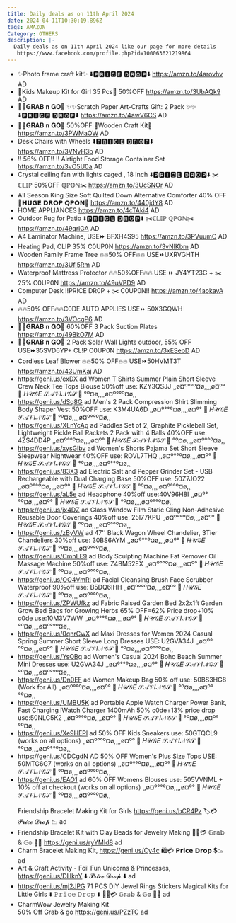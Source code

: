```yaml
---
title: Daily deals as on 11th April 2024
date: 2024-04-11T10:30:19.896Z
tags: AMAZON
Category: OTHERS
description: |-
  Daily deals as on 11th April 2024 like our page for more details
   https://www.facebook.com/profile.php?id=100063621219864
---
```

* ✨Photo frame craft kit✨
  ⬇️🅿🆁🅸🅲🅴 🅳🆁🅾🅿⬇️
  https://amzn.to/4arovhv
  AD
* 💟Kids Makeup Kit for Girl 35 Pcs💟
  50%OFF
  https://amzn.to/3UbAQk9
  AD
* 🏃‍♀️𝐆𝐑𝐀𝐁 𝐧 𝐆𝐎🏃
  ✨✨Scratch Paper Art-Crafts Gift: 2 Pack ✨✨
  ⬇️🅿🆁🅸🅲🅴 🅳🆁🅾🅿⬇️
  https://amzn.to/4awV6CS
  AD
* 🏃‍♀️𝐆𝐑𝐀𝐁 𝐧 𝐆𝐎🏃
  50%OFF
  💞Wooden Craft Kit💞
  https://amzn.to/3PWMaOW
  AD
* Desk Chairs with Wheels
  ⬇️🅿🆁🅸🅲🅴 🅳🆁🅾🅿⬇️
  https://amzn.to/3VNvH3b
  AD 
* ‼️ 56% OFF!! ‼️
  Airtight Food Storage Container Set 
  https://amzn.to/3vO5U0a
  AD
* Crystal ceiling fan with lights caged , 18 Inch
  ⬇️🅿🆁🅸🅲🅴 🅳🆁🅾🅿⬇️
  ✂️ℂ𝕃𝕀ℙ 50%OFF ℚℙ𝕆ℕ✂️
  https://amzn.to/3UcSNOr
  AD
* All Season King Size Soft Quilted Down Alternative Comforter 
  40% OFF 
  💸𝗛𝗨𝗚𝗘 𝗗𝗥𝗢𝗣 𝗤𝗣𝗢𝗡💸
  https://amzn.to/440jdY8
  AD
* HOME APPLIANCES 
  https://amzn.to/4cTAki4
  AD
* Outdoor Rug for Patio 
  ⬇️🅿🆁🅸🅲🅴 🅳🆁🅾🅿⬇️
  ✂️ℂ𝕃𝕀ℙ ℚℙ𝕆ℕ✂️
  https://amzn.to/49qriGA
  AD
* A4 Laminator Machine,
  USE⏩ BFXH4S95
  https://amzn.to/3PVuumC
  AD
* Heating Pad,
  CLIP 35% C0UP0N
  https://amzn.to/3vNlKbm
  AD
* Wooden Family Frame Tree
  🔥🔥50% OFF🔥🔥
  USE⏩UXRVGHTH
  https://amzn.to/3Ufj5Rm
  AD
* Waterproof Mattress Protector 
  🔥🔥50%OFF🔥🔥
  USE ⏩ JY4YT23G  + ✂️25% C0UP0N
   https://amzn.to/49uVPD9
  AD
* Computer Desk
  ‼️PR!CE DR0P + ✂️ C0UP0N‼️
  https://amzn.to/4aokavA
  AD
* 🔥🔥50% OFF🔥🔥C0DE AUTO APPLIES
  USE⏩ 50X3GQWH
  https://amzn.to/3VOcqP6
  AD
* 🏃‍♀️𝐆𝐑𝐀𝐁 𝐧 𝐆𝐎🏃
  60%OFF
  3 Pack Suction Plates
  https://amzn.to/49BkO7M
  AD
*  🏃‍♀️𝐆𝐑𝐀𝐁 𝐧 𝐆𝐎🏃
  2 Pack Solar Wall Lights outdoor,
  55% OFF
  USE⏩35SVD6YP+ CL!P C0UP0N
  https://amzn.to/3xESeoD
  AD
* Cordless Leaf Blower 
  🔥🔥50% OFF🔥🔥
   USE⏩50HVMT3T
  https://amzn.to/43UmKaj
  AD
*  https://geni.us/exDX         ad
  Women T Shirts Summer Plain Short Sleeve Crew Neck Tee Tops Blouse
  50%off
  use: KZY3QSJJ
  ¸,ø¤º°°º¤ø,¸¸,ø¤º°   🎀  𝐻𝒰𝒢𝐸 𝒮𝒜𝒱𝐼𝒩𝒢𝒮  🎀   °º¤ø,¸¸,ø¤º°°º¤ø,¸
* https://geni.us/dSq8G   ad
  Men's 2 Pack Compression Shirt Slimming Body Shaper Vest
  50%OFF
  use: K3M4UA6D
  ¸,ø¤º°°º¤ø,¸¸,ø¤º°   🎀  𝐻𝒰𝒢𝐸 𝒮𝒜𝒱𝐼𝒩𝒢𝒮  🎀   °º¤ø,¸¸,ø¤º°°º¤ø,¸
* https://geni.us/XLnYcAp   ad
  Paddles Set of 2, Graphite Pickleball Set, Lightweight Pickle Ball Rackets 2 Pack with 4 Balls
  40%OFF
  use: 4ZS4DD4P
  ¸,ø¤º°°º¤ø,¸¸,ø¤º°   🎀  𝐻𝒰𝒢𝐸 𝒮𝒜𝒱𝐼𝒩𝒢𝒮  🎀   °º¤ø,¸¸,ø¤º°°º¤ø,¸
* https://geni.us/xysGlbv   ad
  Women's Shorts Pajama Set Short Sleeve Sleepwear Nightwear
  40%OFF
  use: ROVL7THQ
  ¸,ø¤º°°º¤ø,¸¸,ø¤º°   🎀  𝐻𝒰𝒢𝐸 𝒮𝒜𝒱𝐼𝒩𝒢𝒮  🎀   °º¤ø,¸¸,ø¤º°°º¤ø,¸
* https://geni.us/83X3      ad
  Electric Salt and Pepper Grinder Set - USB Rechargeable with Dual Charging Base
  50%OFF
  use: 50Z7JO22\
  ¸,ø¤º°°º¤ø,¸¸,ø¤º°   🎀  𝐻𝒰𝒢𝐸 𝒮𝒜𝒱𝐼𝒩𝒢𝒮  🎀   °º¤ø,¸¸,ø¤º°°º¤ø,¸
* https://geni.us/aL5e   ad
  Headphone
  40%off
  use:40V96H8I
  ¸,ø¤º°°º¤ø,¸¸,ø¤º°   🎀  𝐻𝒰𝒢𝐸 𝒮𝒜𝒱𝐼𝒩𝒢𝒮  🎀   °º¤ø,¸¸,ø¤º°°º¤ø,¸
* https://geni.us/jx4DZ  ad
  Glass Window Film Static Cling Non-Adhesive Reusable Door Coverings
  40%off
  use: 25I77KPU
  ¸,ø¤º°°º¤ø,¸¸,ø¤º°   🎀  𝐻𝒰𝒢𝐸 𝒮𝒜𝒱𝐼𝒩𝒢𝒮  🎀   °º¤ø,¸¸,ø¤º°°º¤ø,¸
* https://geni.us/zByVW   ad
  47'' Black Wagon Wheel Chandelier, 3Tier Chandeliers
  30%off
  use: 30BS6AYM
  ¸,ø¤º°°º¤ø,¸¸,ø¤º°   🎀  𝐻𝒰𝒢𝐸 𝒮𝒜𝒱𝐼𝒩𝒢𝒮  🎀   °º¤ø,¸¸,ø¤º°°º¤ø,¸
* https://geni.us/CmnLE9     ad
  Body Sculpting Machine Fat Remover Oil Massage Machine
  50%off
  use: Z4BM52EX
  ¸,ø¤º°°º¤ø,¸¸,ø¤º°   🎀  𝐻𝒰𝒢𝐸 𝒮𝒜𝒱𝐼𝒩𝒢𝒮  🎀   °º¤ø,¸¸,ø¤º°°º¤ø,¸
* https://geni.us/OO4VmRi   ad
  Facial Cleansing Brush Face Scrubber Waterproof
  90%off
  use: B5DQ6IHH
  ¸,ø¤º°°º¤ø,¸¸,ø¤º°   🎀  𝐻𝒰𝒢𝐸 𝒮𝒜𝒱𝐼𝒩𝒢𝒮  🎀   °º¤ø,¸¸,ø¤º°°º¤ø,¸
* https://geni.us/ZPWUfkz   ad
  Fabric Raised Garden Bed 2x2x1ft Garden Grow Bed Bags for Growing Herbs
  65% OFF=62% Price drop+10% c0de
  use:10M3V7WW
  ¸,ø¤º°°º¤ø,¸¸,ø¤º°   🎀  𝐻𝒰𝒢𝐸 𝒮𝒜𝒱𝐼𝒩𝒢𝒮  🎀   °º¤ø,¸¸,ø¤º°°º¤ø,¸
* https://geni.us/0qnrCwX   ad
  Maxi Dresses for Women 2024 Casual Spring Summer Short Sleeve Long Dresses
  USE: U2GVA34J
  ¸,ø¤º°°º¤ø,¸¸,ø¤º°   🎀  𝐻𝒰𝒢𝐸 𝒮𝒜𝒱𝐼𝒩𝒢𝒮  🎀   °º¤ø,¸¸,ø¤º°°º¤ø,¸
* https://geni.us/YsQBg    ad
  Women's Casual 2024 Boho Beach Summer Mini Dresses
  use: U2GVA34J
  ¸,ø¤º°°º¤ø,¸¸,ø¤º°   🎀  𝐻𝒰𝒢𝐸 𝒮𝒜𝒱𝐼𝒩𝒢𝒮  🎀   °º¤ø,¸¸,ø¤º°°º¤ø,¸
* https://geni.us/Dn0EF   ad
  Women Makeup Bag
  50% off
  use: 50BS3HG8 (Work for All)
  ¸,ø¤º°°º¤ø,¸¸,ø¤º°   🎀  𝐻𝒰𝒢𝐸 𝒮𝒜𝒱𝐼𝒩𝒢𝒮  🎀   °º¤ø,¸¸,ø¤º°°º¤ø,¸
* https://geni.us/UMBU5K   ad
  Portable Apple Watch Charger Power Bank, Fast Charging iWatch Charger 1400mAh
  50% c0de+13% price drop
  use:50NLC5K2
  ¸,ø¤º°°º¤ø,¸¸,ø¤º°   🎀  𝐻𝒰𝒢𝐸 𝒮𝒜𝒱𝐼𝒩𝒢𝒮  🎀   °º¤ø,¸¸,ø¤º°°º¤ø,¸
* https://geni.us/Xe9HEPl   ad
  50% OFF Kids Sneakers
  use: 50GTQCL9 (works on all options)
  ¸,ø¤º°°º¤ø,¸¸,ø¤º°   🎀  𝐻𝒰𝒢𝐸 𝒮𝒜𝒱𝐼𝒩𝒢𝒮  🎀   °º¤ø,¸¸,ø¤º°°º¤ø,¸
* https://geni.us/CDCgdN   AD
  50% OFF Women's Plus Size Tops
  USE: 50MTG6G7 (works on all options)
  ¸,ø¤º°°º¤ø,¸¸,ø¤º°   🎀  𝐻𝒰𝒢𝐸 𝒮𝒜𝒱𝐼𝒩𝒢𝒮  🎀   °º¤ø,¸¸,ø¤º°°º¤ø,¸
* https://geni.us/EAO1   ad
  60% OFF Womens Blouses
  use: 505VVNML + 10% off at checkout (works on all options)
  ¸,ø¤º°°º¤ø,¸¸,ø¤º°   🎀  𝐻𝒰𝒢𝐸 𝒮𝒜𝒱𝐼𝒩𝒢𝒮  🎀   °º¤ø,¸¸,ø¤º°°º¤ø,¸\
  \
  Friendship Bracelet Making Kit for Girls 
  https://geni.us/bCR4Pz 
  🏷️💳 𝓟𝓻𝓲𝓬𝓮 𝓓𝓻𝓸𝓹   📉 
  ad
* Friendship Bracelet Kit with Clay Beads for Jewelry Making 
  🏃‍♂️💳 𝔾𝕣𝕒𝕓 & 𝔾𝕠   💸💨 
  https://geni.us/ryYMId8
  ad
* Charm Bracelet Making Kit,
  https://geni.us/Cy4c
  🛍️💳 𝗣𝗿𝗶𝗰𝗲 𝗗𝗿𝗼𝗽  💲📉 
  ad
* Art & Craft Activity - Foil Fun Unicorns & Princesses, 
  https://geni.us/DHknY 
  ⬇️ 𝓟𝓻𝓲𝓬𝓮 𝓓𝓻𝓸𝓹 ⬇️ 
  ad
* https://geni.us/mj2JPG 
  71 PCS DIY Jewel Rings Stickers Magical Kits for Little Girls
  ⬇️ 𝙿𝚛𝚒𝚌𝚎 𝙳𝚛𝚘𝚙 ⬇️ 
  🏃‍♂️💳 𝔾𝕣𝕒𝕓 & 𝔾𝕠   💸💨 
  ad
* CharmWow Jewelry Making Kit\
  50% Off Grab & go 
  https://geni.us/PZzTC 
  ad